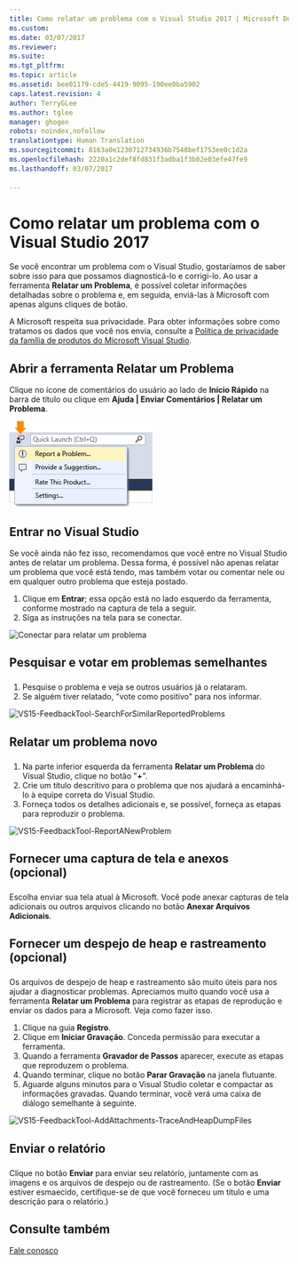 ```yaml
---
title: Como relatar um problema com o Visual Studio 2017 | Microsoft Docs
ms.custom: 
ms.date: 03/07/2017
ms.reviewer: 
ms.suite: 
ms.tgt_pltfrm: 
ms.topic: article
ms.assetid: bee01179-cde5-4419-9095-190ee0ba5902
caps.latest.revision: 4
author: TerryGLee
ms.author: tglee
manager: ghogen
robots: noindex,nofollow
translationtype: Human Translation
ms.sourcegitcommit: 8163a0e1230712734936b7548bef1753ee0c1d2a
ms.openlocfilehash: 2220a1c2def8fd831f3adba1f3b02e03efe47fe9
ms.lasthandoff: 03/07/2017

---
```

# <a name="how-to-report-a-problem-with-visual-studio-2017"></a>Como relatar um problema com o Visual Studio 2017
Se você encontrar um problema com o Visual Studio, gostaríamos de saber sobre isso para que possamos diagnosticá-lo e corrigi-lo.  Ao usar a ferramenta **Relatar um Problema**, é possível coletar informações detalhadas sobre o problema e, em seguida, enviá-las à Microsoft com apenas alguns cliques de botão.  

 A Microsoft respeita sua privacidade. Para obter informações sobre como tratamos os dados que você nos envia, consulte a [Política de privacidade da família de produtos do Microsoft Visual Studio](https://www.visualstudio.com/en-us/dn948229).  

## <a name="open-the-report-a-problem-tool"></a>Abrir a ferramenta Relatar um Problema  
 Clique no ícone de comentários do usuário ao lado de **Início Rápido** na barra de título ou clique em **Ajuda &#124; Enviar Comentários &#124; Relatar um Problema**.  

 ![Item de menu Relatar um Problema](../ide/media/report-a-problem-menu-item.png "Item de menu Relatar um Problema")  

## <a name="sign-in-to-visual-studio"></a>Entrar no Visual Studio
 Se você ainda não fez isso, recomendamos que você entre no Visual Studio antes de relatar um problema. Dessa forma, é possível não apenas relatar um problema que você está tendo, mas também votar ou comentar nele ou em qualquer outro problema que esteja postado.

  1. Clique em **Entrar**; essa opção está no lado esquerdo da ferramenta, conforme mostrado na captura de tela a seguir.
  2. Siga as instruções na tela para se conectar.

  ![Conectar para relatar um problema](../ide/media/vs2017-report-a-problem-sign-in.png "Conectar para relatar um problema")


## <a name="search-and-vote-for-similar-problems"></a>Pesquisar e votar em problemas semelhantes  
###  <a name="search_and_vote"></a>  

1.  Pesquise o problema e veja se outros usuários já o relataram.
2.  Se alguém tiver relatado, "vote como positivo" para nos informar.  

  ![VS15-FeedbackTool-SearchForSimilarReportedProblems](../ide/media/vs2017-report-a-problem-search-and-vote.png "Pesquisar e votar em problemas semelhantes")


## <a name="report-a-new-problem"></a>Relatar um problema novo
###  <a name="report_new_problem"></a>
1.  Na parte inferior esquerda da ferramenta **Relatar um Problema** do Visual Studio, clique no botão "**+**".  
2.  Crie um título descritivo para o problema que nos ajudará a encaminhá-lo à equipe correta do Visual Studio.  
3.  Forneça todos os detalhes adicionais e, se possível, forneça as etapas para reproduzir o problema.  

  ![VS15-FeedbackTool-ReportANewProblem](../ide/media/feedbacktool-reportanewproblem.jpg "Relatar um problema novo")

## <a name="provide-a-screenshot-and-attachments-optional"></a>Fornecer uma captura de tela e anexos (opcional)
###  <a name="provide_screenshots"></a>
 Escolha enviar sua tela atual à Microsoft. Você pode anexar capturas de tela adicionais ou outros arquivos clicando no botão **Anexar Arquivos Adicionais**.  

## <a name="provide-a-trace-and-heap-dump-optional"></a>Fornecer um despejo de heap e rastreamento (opcional)  
###  <a name="provide_a_trace_and_heap_dump"></a>  

Os arquivos de despejo de heap e rastreamento são muito úteis para nos ajudar a diagnosticar problemas.   Apreciamos muito quando você usa a ferramenta **Relatar um Problema** para registrar as etapas de reprodução e enviar os dados para a Microsoft.  Veja como fazer isso.

1.  Clique na guia **Registro**.
2.  Clique em **Iniciar Gravação**. Conceda permissão para executar a ferramenta.
3.  Quando a ferramenta **Gravador de Passos** aparecer, execute as etapas que reproduzem o problema.
4.  Quando terminar, clique no botão **Parar Gravação** na janela flutuante.
5.  Aguarde alguns minutos para o Visual Studio coletar e compactar as informações gravadas.  Quando terminar, você verá uma caixa de diálogo semelhante à seguinte.   

  ![VS15-FeedbackTool-AddAttachments-TraceAndHeapDumpFiles](../ide/media/feedbacktool-addattachments-traceandheapdumpfiles.jpg "Fornecer arquivos de despejo de heap e rastreamento")


## <a name="submit-the-report"></a>Enviar o relatório  
###  <a name="submit_the_report"></a>  
 Clique no botão **Enviar** para enviar seu relatório, juntamente com as imagens e os arquivos de despejo ou de rastreamento. (Se o botão **Enviar** estiver esmaecido, certifique-se de que você forneceu um título e uma descrição para o relatório.)  

## <a name="see-also"></a>Consulte também  
 [Fale conosco](../ide/talk-to-us.md)

